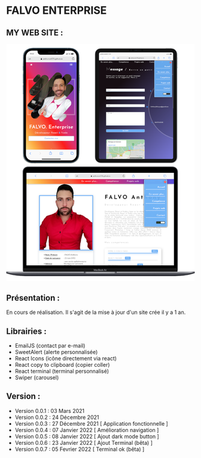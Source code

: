 # FALVO ENTERPRISE

## MY WEB SITE : 

![screen Site](./document/readme.png)

## Présentation :

En cours de réalisation. Il s'agit de la mise à jour d'un site crée il y a 1 an.

## Librairies : 
- EmailJS (contact par e-mail)
- SweetAlert (alerte personnalisée)
- React Icons (icône directement via react)
- React copy to clipboard (copier coller)
- React terminal (terminal personnalisé)
- Swiper (carousel)

## Version : 

- Version 0.0.1 : 03 Mars     2021
- Version 0.0.2 : 24 Décembre 2021
- Version 0.0.3 : 27 Décembre 2021 [ Application fonctionnelle      ]
- Version 0.0.4 : 07 Janvier  2022 [ Amélioration navigation        ]
- Version 0.0.5 : 08 Janvier  2022 [ Ajout dark mode button         ] 
- Version 0.0.6 : 23 Janvier  2022 [ Ajout Terminal (bêta)          ]
- Version 0.0.7 : 05 Fevrier  2022 [ Terminal ok    (bêta)          ]  
